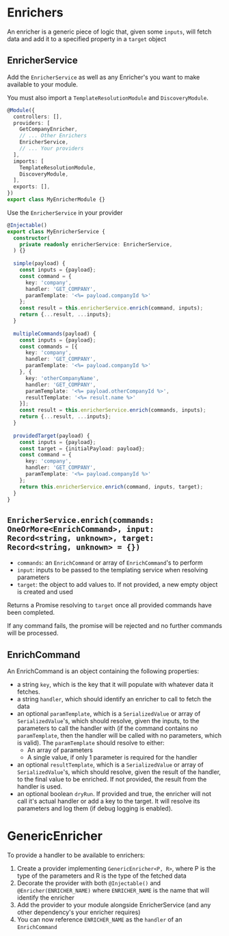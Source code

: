 # Enrichers

An enricher is a generic piece of logic that, given some `inputs`, will fetch data and add it to a specified property in a 
`target` object

## EnricherService

Add the `EnricherService` as well as any Enricher's you want to make available to your module.

You must also import a `TemplateResolutionModule` and `DiscoveryModule`.

```typescript
@Module({
  controllers: [],
  providers: [
    GetCompanyEnricher,
    // ... Other Enrichers
    EnricherService,
    // ... Your providers
  ],
  imports: [
    TemplateResolutionModule,
    DiscoveryModule,
  ],
  exports: [],
})
export class MyEnricherModule {}
```

Use the `EnricherService` in your provider

```typescript
@Injectable()
export class MyEnricherService {
  constructor(
    private readonly enricherService: EnricherService,
  ) {}
  
  simple(payload) {
    const inputs = {payload};
    const command = {
      key: 'company',
      handler: 'GET_COMPANY',
      paramTemplate: '<%= payload.companyId %>'
    };
    const result = this.enricherService.enrich(command, inputs);
    return {...result, ...inputs};
  }
  
  multipleCommands(payload) {
    const inputs = {payload};
    const commands = [{
      key: 'company',
      handler: 'GET_COMPANY',
      paramTemplate: '<%= payload.companyId %>'
    }, {
      key: 'otherCompanyName',
      handler: 'GET_COMPANY',
      paramTemplate: '<%= payload.otherCompanyId %>',
      resultTemplate: '<%= result.name %>'
    }];
    const result = this.enricherService.enrich(commands, inputs);
    return {...result, ...inputs};
  }
  
  providedTarget(payload) {
    const inputs = {payload};
    const target = {initialPayload: payload};
    const command = {
      key: 'company',
      handler: 'GET_COMPANY',
      paramTemplate: '<%= payload.companyId %>'
    };
    return this.enricherService.enrich(command, inputs, target);
  }
}
```

## `EnricherService.enrich(commands: OneOrMore<EnrichCommand>, input: Record<string, unknown>, target: Record<string, unknown> = {})`

 - `commands`: an `EnrichCommand` or array of `EnrichCommand`'s to perform
 - `input`: inputs to be passed to the templating service when resolving parameters
 - `target`: the object to add values to. If not provided, a new empty object is created and used

Returns a Promise resolving to `target` once all provided commands have been completed.

If any command fails, the promise will be rejected and no further commands will be processed.

## EnrichCommand

An EnrichCommand is an object containing the following properties:
 - a string `key`, which is the key that it will populate with whatever data it fetches. 
 - a string `handler`, which should identify an enricher to call to fetch the data 
 - an optional `paramTemplate`, which is a `SerializedValue` or array of `SerializedValue`'s, which should resolve, 
   given the inputs, to the parameters to call the handler with (if the command contains no `paramTemplate`, then the 
   handler will be called with no parameters, which is valid). The `paramTemplate` should resolve to either:
   - An array of parameters
   - A single value, if only 1 parameter is required for the handler
- an optional `resultTemplate`, which is a `SerializedValue` or array of `SerializedValue`'s, which should resolve,
  given the result of the handler, to the final value to be enriched. If not provided, the result from the handler is 
  used.
- an optional boolean `dryRun`. If provided and true, the enricher will not call it's actual handler or add a key to the
  target. It will resolve its parameters and log them (if debug logging is enabled). 

# GenericEnricher

To provide a handler to be available to enrichers:

1. Create a provider implementing `GenericEnricher<P, R>`, where P is the type of the parameters and R is the type of the fetched data
2. Decorate the provider with both `@Injectable()` and `@Enricher(ENRICHER_NAME)` where `ENRICHER_NAME` is the name that will identify the enricher
3. Add the provider to your module alongside EnricherService (and any other dependency's your enricher requires)
4. You can now reference `ENRICHER_NAME` as the `handler` of an `EnrichCommand`